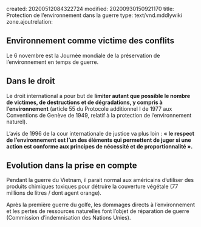 created: 20200512084322724
modified: 20200930150921170
title: Protection de l’environnement dans la guerre
type: text/vnd.mddlywiki
zone.ajoutrelation: 

## Environnement comme victime des conflits

Le 6 novembre est la Journée mondiale de la préservation de l’environnement en temps de guerre.

## Dans le droit

Le droit international a pour but de **limiter autant que possible le nombre de victimes, de destructions et de dégradations, y compris à l’environnement** (article 55 du Protocole additionnel I de 1977 aux Conventions de Genève de 1949, relatif à la protection de l’environnement naturel).

L’avis de 1996 de la cour internationale de justice va plus loin : **« le respect de l’environnement est l’un des éléments qui permettent de juger si une action est conforme aux principes de nécessité et de proportionnalité ».**

## Evolution dans la prise en compte

Pendant la guerre du Vietnam, il parait normal aux américains d’utiliser des produits chimiques toxiques pour détruire la couverture végétale (77 millions de litres / dont agent orange).

Après la première guerre du golfe, les dommages directs à l’environnement et les pertes de ressources naturelles font l’objet de réparation de guerre (Commission d’indemnisation des Nations Unies).